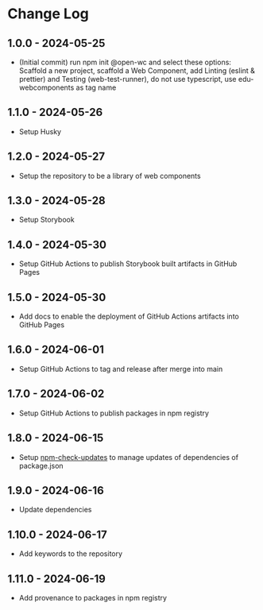 # Change Log

## 1.0.0 - 2024-05-25
- (Initial commit) run npm init @open-wc and select these options: Scaffold a new project, scaffold a Web Component, add Linting (eslint & prettier) and Testing (web-test-runner), do not use typescript, use edu-webcomponents as tag name

## 1.1.0 - 2024-05-26
- Setup Husky

## 1.2.0 - 2024-05-27
- Setup the repository to be a library of web components

## 1.3.0 - 2024-05-28
- Setup Storybook

## 1.4.0 - 2024-05-30
- Setup GitHub Actions to publish Storybook built artifacts in GitHub Pages

## 1.5.0 - 2024-05-30
- Add docs to enable the deployment of GitHub Actions artifacts into GitHub Pages

## 1.6.0 - 2024-06-01
- Setup GitHub Actions to tag and release after merge into main

## 1.7.0 - 2024-06-02
- Setup GitHub Actions to publish packages in npm registry

## 1.8.0 - 2024-06-15
- Setup [npm-check-updates](https://www.npmjs.com/package/npm-check-updates) to manage updates of dependencies of package.json

## 1.9.0 - 2024-06-16
- Update dependencies

## 1.10.0 - 2024-06-17
- Add keywords to the repository

## 1.11.0 - 2024-06-19
- Add provenance to packages in npm registry